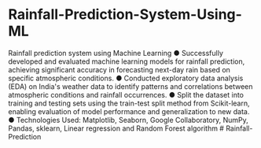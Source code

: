 # Rainfall-Prediction-System-Using-ML
Rainfall prediction system using Machine Learning
●	Successfully developed and evaluated machine learning models for rainfall prediction, achieving significant accuracy in forecasting next-day rain based on specific atmospheric conditions.
●	Conducted exploratory data analysis (EDA) on India's weather data to identify patterns and correlations between atmospheric conditions and rainfall occurrences.
●	Split the dataset into training and testing sets using the train-test split method from Scikit-learn, enabling evaluation of model performance and generalization to new data.
●	Technologies Used: Matplotlib, Seaborn, Google Collaboratory, NumPy, Pandas, sklearn, Linear regression and Random Forest algorithm
#   R a i n f a l l - P r e d i c t i o n  
 
